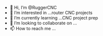 - 👋 Hi, I’m @RuggerCNC
- 👀 I’m interested in ...router CNC projects
- 🌱 I’m currently learning ...CNC project prep
- 💞️ I’m looking to collaborate on ...
- 📫 How to reach me ...

<!---
RuggerCNC/RuggerCNC is a ✨ special ✨ repository because its `README.md` (this file) appears on your GitHub profile.
You can click the Preview link to take a look at your changes.
--->
